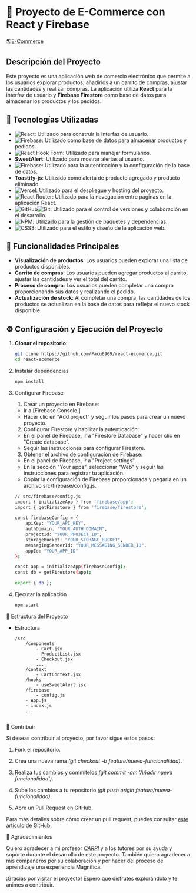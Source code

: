 # 🛒 Proyecto de E-Commerce con React y Firebase

🌎[E-Commerce](https://react-ecomerce-sigma.vercel.app)

## Descripción del Proyecto

Este proyecto es una aplicación web de comercio electrónico que permite a los usuarios explorar productos, añadirlos a un carrito de compras, ajustar las cantidades y realizar compras. La aplicación utiliza **React** para la interfaz de usuario y **Firebase Firestore** como base de datos para almacenar los productos y los pedidos.

## 🚀 Tecnologías Utilizadas

- ![React](https://img.shields.io/badge/react-%2320232a.svg?style=for-the-badge&logo=react&logoColor=%2361DAFB): Utilizado para construir la interfaz de usuario.
- ![Firebase](https://img.shields.io/badge/firebase-a08021?style=for-the-badge&logo=firebase&logoColor=ffcd34): Utilizado como base de datos para almacenar productos y pedidos.
- ![React Hook Form](https://img.shields.io/badge/React%20Hook%20Form-%23EC5990.svg?style=for-the-badge&logo=reacthookform&logoColor=white): Utilizado para manejar formularios.
- **SweetAlert**: Utilizado para mostrar alertas al usuario.
- ![Firebase](https://img.shields.io/badge/firebase-%23039BE5.svg?style=for-the-badge&logo=firebase): Utilizado para la autenticación y la configuración de la base de datos.
- **Toastify-js**: Utilizado como alerta de producto agregado y producto eliminado.
- ![Vercel](https://img.shields.io/badge/vercel-%23000000.svg?style=for-the-badge&logo=vercel&logoColor=white): Utilizado para el despliegue y hosting del proyecto.
- ![React Router](https://img.shields.io/badge/React_Router-CA4245?style=for-the-badge&logo=react-router&logoColor=white): Utilizado para la navegación entre páginas en la aplicación React.
- ![GitHub](https://img.shields.io/badge/github-%23121011.svg?style=for-the-badge&logo=github&logoColor=white)![Git](https://img.shields.io/badge/git-%23F05033.svg?style=for-the-badge&logo=git&logoColor=white): Utilizado para el control de versiones y colaboración en el desarrollo.
- ![NPM](https://img.shields.io/badge/NPM-%23CB3837.svg?style=for-the-badge&logo=npm&logoColor=white): Utilizado para la gestión de paquetes y dependencias.
- ![CSS3](https://img.shields.io/badge/css3-%231572B6.svg?style=for-the-badge&logo=css3&logoColor=white): Utilizado para el estilo y diseño de la aplicación web.

## 🎯 Funcionalidades Principales

- **Visualización de productos**: Los usuarios pueden explorar una lista de productos disponibles.
- **Carrito de compras**: Los usuarios pueden agregar productos al carrito, ajustar las cantidades y ver el total del carrito.
- **Proceso de compra**: Los usuarios pueden completar una compra proporcionando sus datos y realizando el pedido.
- **Actualización de stock**: Al completar una compra, las cantidades de los productos se actualizan en la base de datos para reflejar el nuevo stock disponible.

## ⚙️ Configuración y Ejecución del Proyecto

1. **Clonar el repositorio**:
   ```bash
   git clone https://github.com/Facu6969/react-ecomerce.git
   cd react-ecomerce

2. Instalar dependencias
    ```bash
    npm install

3. Configurar Firebase

    1. Crear un proyecto en Firebase:

    - Ir a [Firebase Console.]
    - Hacer clic en "Add project" y seguir los pasos para crear un nuevo proyecto.

    2. Configurar Firestore y habilitar la autenticación:

    - En el panel de Firebase, ir a "Firestore Database" y hacer clic en "Create database".
    - Seguir las instrucciones para configurar Firestore.

    3. Obtener el archivo de configuración de Firebase:

    - En el panel de Firebase, ir a "Project settings".
    - En la sección "Your apps", seleccionar "Web" y seguir las instrucciones para registrar tu aplicación.
    - Copiar la configuración de Firebase proporcionada y pegarla en un archivo src/firebase/config.js.

    ```bash
    // src/firebase/config.js
    import { initializeApp } from 'firebase/app';
    import { getFirestore } from 'firebase/firestore';

    const firebaseConfig = {
        apiKey: "YOUR_API_KEY",
        authDomain: "YOUR_AUTH_DOMAIN",
        projectId: "YOUR_PROJECT_ID",
        storageBucket: "YOUR_STORAGE_BUCKET",
        messagingSenderId: "YOUR_MESSAGING_SENDER_ID",
        appId: "YOUR_APP_ID"
    };

    const app = initializeApp(firebaseConfig);
    const db = getFirestore(app);

    export { db };

4. Ejecutar la aplicación

    ```bash
    npm start

📂 Estructura del Proyecto

- Estructura

    ```dash
    /src
        /components
            - Cart.jsx
            - ProductList.jsx
            - Checkout.jsx
            ...
        /context
            - CartContext.jsx
        /hooks
            - useSweetAlert.jsx
        /firebase
            - config.js
        - App.js
        - index.js
        ...
    

🤝 Contribuir

Si deseas contribuir al proyecto, por favor sigue estos pasos:

1. Fork el repositorio.

2. Crea una nueva rama _(git checkout -b feature/nueva-funcionalidad)_.

3. Realiza tus cambios y commítelos _(git commit -am 'Añadir nueva funcionalidad')_.

4. Sube los cambios a tu repositorio _(git push origin feature/nueva-funcionalidad)_.

5. Abre un Pull Request en GitHub.

Para más detalles sobre cómo crear un pull request, puedes consultar [este artículo de GitHub.](https://docs.github.com/es/pull-requests/collaborating-with-pull-requests/proposing-changes-to-your-work-with-pull-requests/about-pull-requests)

🙏 Agradecimientos

Quiero agradecer a mi profesor [_CARPI_](https://github.com/carpicoder) y a los tutores por su ayuda y soporte durante el desarrollo de este proyecto.
También quiero agradecer a mis compañeros por su colaboración y por hacer del proceso de aprendizaje una experiencia Magnifica.

¡Gracias por visitar el proyecto! Espero que disfrutes explorándolo y te animes a contribuir.
